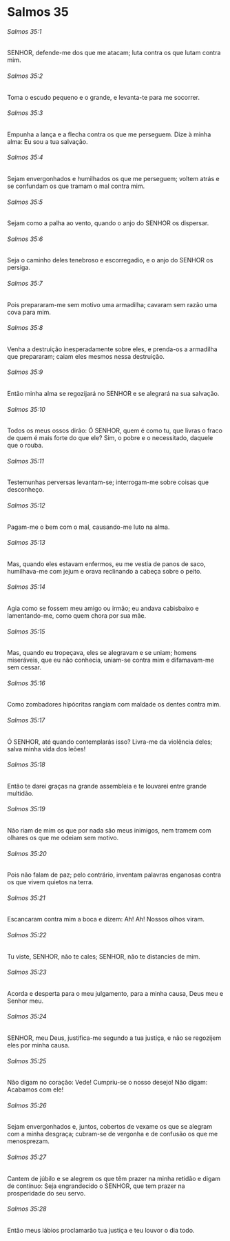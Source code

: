 # Salmos 35

###### Salmos 35:1

SENHOR, defende-me dos que me atacam; luta contra os que lutam contra mim.

###### Salmos 35:2

Toma o escudo pequeno e o grande, e levanta-te para me socorrer.

###### Salmos 35:3

Empunha a lança e a flecha contra os que me perseguem. Dize à minha alma: Eu sou a tua salvação.

###### Salmos 35:4

Sejam envergonhados e humilhados os que me perseguem; voltem atrás e se confundam os que tramam o mal contra mim.

###### Salmos 35:5

Sejam como a palha ao vento, quando o anjo do SENHOR os dispersar.

###### Salmos 35:6

Seja o caminho deles tenebroso e escorregadio, e o anjo do SENHOR os persiga.

###### Salmos 35:7

Pois prepararam-me sem motivo uma armadilha; cavaram sem razão uma cova para mim.

###### Salmos 35:8

Venha a destruição inesperadamente sobre eles, e prenda-os a armadilha que prepararam; caiam eles mesmos nessa destruição.

###### Salmos 35:9

Então minha alma se regozijará no SENHOR e se alegrará na sua salvação.

###### Salmos 35:10

Todos os meus ossos dirão: Ó SENHOR, quem é como tu, que livras o fraco de quem é mais forte do que ele? Sim, o pobre e o necessitado, daquele que o rouba.

###### Salmos 35:11

Testemunhas perversas levantam-se; interrogam-me sobre coisas que desconheço.

###### Salmos 35:12

Pagam-me o bem com o mal, causando-me luto na alma.

###### Salmos 35:13

Mas, quando eles estavam enfermos, eu me vestia de panos de saco, humilhava-me com jejum e orava reclinando a cabeça sobre o peito.

###### Salmos 35:14

Agia como se fossem meu amigo ou irmão; eu andava cabisbaixo e lamentando-me, como quem chora por sua mãe.

###### Salmos 35:15

Mas, quando eu tropeçava, eles se alegravam e se uniam; homens miseráveis, que eu não conhecia, uniam-se contra mim e difamavam-me sem cessar.

###### Salmos 35:16

Como zombadores hipócritas rangiam com maldade os dentes contra mim.

###### Salmos 35:17

Ó SENHOR, até quando contemplarás isso? Livra-me da violência deles; salva minha vida dos leões!

###### Salmos 35:18

Então te darei graças na grande assembleia e te louvarei entre grande multidão.

###### Salmos 35:19

Não riam de mim os que por nada são meus inimigos, nem tramem com olhares os que me odeiam sem motivo.

###### Salmos 35:20

Pois não falam de paz; pelo contrário, inventam palavras enganosas contra os que vivem quietos na terra.

###### Salmos 35:21

Escancaram contra mim a boca e dizem: Ah! Ah! Nossos olhos viram.

###### Salmos 35:22

Tu viste, SENHOR, não te cales; SENHOR, não te distancies de mim.

###### Salmos 35:23

Acorda e desperta para o meu julgamento, para a minha causa, Deus meu e Senhor meu.

###### Salmos 35:24

SENHOR, meu Deus, justifica-me segundo a tua justiça, e não se regozijem eles por minha causa.

###### Salmos 35:25

Não digam no coração: Vede! Cumpriu-se o nosso desejo! Não digam: Acabamos com ele!

###### Salmos 35:26

Sejam envergonhados e, juntos, cobertos de vexame os que se alegram com a minha desgraça; cubram-se de vergonha e de confusão os que me menosprezam.

###### Salmos 35:27

Cantem de júbilo e se alegrem os que têm prazer na minha retidão e digam de contínuo: Seja engrandecido o SENHOR, que tem prazer na prosperidade do seu servo.

###### Salmos 35:28

Então meus lábios proclamarão tua justiça e teu louvor o dia todo.

